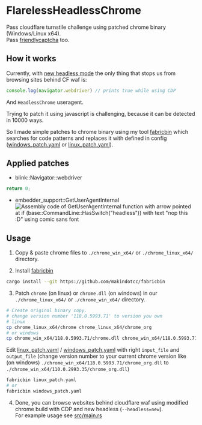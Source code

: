 # FlarelessHeadlessChrome
Pass cloudflare turnstile challenge using patched chrome binary (Windows/Linux x64). \
Pass [friendlycaptcha](https://friendlycaptcha.com/) too.

## How it works
Currently, with [new headless mode](https://developer.chrome.com/articles/new-headless/) the only thing
that stops us from browsing sites behind CF waf is:
```js
console.log(navigator.webdriver) // prints true while using CDP
```
And ```HeadlessChrome``` useragent.

Trying to patch it using javascript is challenging, because it can be detected in 10000 ways. 

So I made simple patches to chrome binary using my tool [fabricbin](https://github.com/makindotcc/fabricbin) which
searches for code patterns and replaces it with defined in config ([windows_patch.yaml](windows_patch.yaml) or [linux_patch.yaml](linux_patch.yaml)).

## Applied patches

- blink::Navigator::webdriver
```c
return 0;
```
- embedder_support::GetUserAgentInternal
![Assembly code of GetUserAgentInternal function with arrow pointed at \
if (base::CommandLine::HasSwitch("headless")) \
with text "nop this :D" using comic sans font](screenshots%2FGetUserAgentPatch.png)

## Usage

1. Copy & paste chrome files to ``./chrome_win_x64/`` or ``./chrome_linux_x64/`` directory.

2. Install [fabricbin](https://github.com/makindotcc/fabricbin)
```bash
cargo install --git https://github.com/makindotcc/fabricbin
```

3. Patch ``chrome`` (on linux) or ``chrome.dll`` (on windows) in our ``./chrome_linux_x64/`` or ``./chrome_win_x64/`` directory.
```bash
# Create original binary copy.
# change version number '118.0.5993.71' to version you own
# linux
cp chrome_linux_x64/chrome chrome_linux_x64/chrome_org
# or windows
cp chrome_win_x64/118.0.5993.71/chrome.dll chrome_win_x64/118.0.5993.71/chrome_org.dll
```
Edit [linux_patch.yaml](linux_patch.yaml) / [windows_patch.yaml](windows_patch.yaml) with right ``input_file`` and ``output_file`` (change version number to your current
chrome version like (on windows) ``./chrome_win_x64/118.0.5993.71/chrome_org.dll`` to ``./chrome_win_x64/110.0.2993.35/chrome_org.dll``)

```bash
fabricbin linux_patch.yaml
# or
fabricbin windows_patch.yaml
```

4. Done, you can browse websites behind cloudflare waf using 
modified chrome build with CDP and new headless (``--headless=new``). \
For example usage see [src/main.rs](src%2Fmain.rs)
